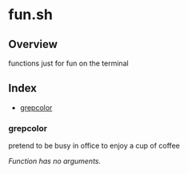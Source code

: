 # fun.sh

## Overview

functions just for fun on the terminal

## Index

* [grepcolor](#grepcolor)

### grepcolor

pretend to be busy in office to enjoy a cup of coffee

_Function has no arguments._

